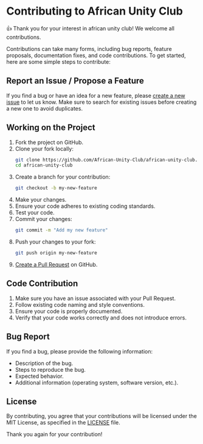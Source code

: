 # Contributing to African Unity Club

👍 Thank you for your interest in african unity club! We welcome all contributions.

Contributions can take many forms, including bug reports, feature proposals, documentation fixes, and code contributions. To get started, here are some simple steps to contribute:

## Report an Issue / Propose a Feature

If you find a bug or have an idea for a new feature, please [create a new issue](https://github.com/African-Unity-Club/african-unity-club/issues/new) to let us know. Make sure to search for existing issues before creating a new one to avoid duplicates.

## Working on the Project

1. Fork the project on GitHub.
2. Clone your fork locally:
    ```bash
    git clone https://github.com/African-Unity-Club/african-unity-club.git
    cd african-unity-club
    ```
3. Create a branch for your contribution:
    ```bash
    git checkout -b my-new-feature
    ```
4. Make your changes.
5. Ensure your code adheres to existing coding standards.
6. Test your code.
7. Commit your changes:
    ```bash
    git commit -m "Add my new feature"
    ```
8. Push your changes to your fork:
    ```bash
    git push origin my-new-feature
    ```
9. [Create a Pull Request](https://github.com/African-Unity-Club/african-unity-club/compare) on GitHub.

## Code Contribution

1. Make sure you have an issue associated with your Pull Request.
2. Follow existing code naming and style conventions.
3. Ensure your code is properly documented.
4. Verify that your code works correctly and does not introduce errors.

## Bug Report

If you find a bug, please provide the following information:

- Description of the bug.
- Steps to reproduce the bug.
- Expected behavior.
- Additional information (operating system, software version, etc.).

## License

By contributing, you agree that your contributions will be licensed under the MIT License, as specified in the [LICENSE](LICENSE) file.

Thank you again for your contribution!
